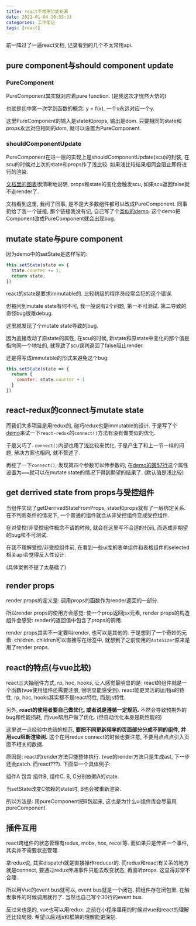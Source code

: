 ```yaml
---
title: react不常用功能补漏
date: 2021-01-04 20:55:33
categories: 工作笔记
tags: [react]
---
```

前一阵过了一遍react文档, 记录看到的几个不太常用api.

<!--more-->

## pure component与should component update

### PureComponent

PureComponent其实就对应着pure function. (是我这次才恍然大悟的)

也就是初中第一次学到函数的概念: y = f(x), 一个x永远对应一个y.

这里PureComponent的输入是state和props, 输出是dom. 只要相同的state和props永远对应相同的dom, 就可以设置为PureComponent.

### shouldComponentUpdate

PureComponent在进一层的实现上是shouldComponentUpdate(scu)的封装, 在scu的时候对上次的state和props作了浅比较. 如果浅比较结果相同会阻止即将进行的渲染.

[文档里的图表](https://projects.wojtekmaj.pl/react-lifecycle-methods-diagram/)很清晰地说明, props和state的变化会触发scu, 如果scu返回false就不走render了.

文档看到这里, 我问了同事, 是不是大多数组件都可以改成PureComponent. 同事扔给了我一个链接, 那个链接我没有记, 自己写了个[类似的demo](https://github.com/cwj0417/react-side-effect-test/blob/main/src/stateCounter.jsx#L17). 这个demo把Component改成PureComponent就会出现bug.

## mutate state与pure component

因为demo中的setState是这样写的:

```js
this.setState(state => {
  state.counter += 1;
  return state;
})
```

react的state是要求immutable的. 比较初级的程序员经常会犯的这个错误.

但被问到mutate state有何不可, 我一般说有2个问题, 第一不可测试. 第二导致的奇怪bug很难debug.

这里就发现了个mutate state导致的bug.

因为直接改动了原state的属性, 在scu的时候, 新state和原state中变化的那个值是指向同一个地址的, 就导致了scu误判返回了false阻止render.

还是得写成immutable的形式来避免这个bug:

```js
this.setState(state => {
  return {
    counter: state.counter + 1
  }
})
```

## react-redux的connect与mutate state

而我们大多项目是用redux的, 碰巧redux也是immutable的设计. 于是写了个[demo](https://github.com/cwj0417/react-side-effect-test/blob/main/src/counter.jsx)来试一下`react-redux`的`connect()`方法有没有做类似的优化.

于是又巧了. `connect()`内部也用了浅比较来优化. 于是产生了和上一节一样的问题, 解决方案也相同, 就不赘述了.

再挖了一下`connect()`, 发现第四个参数可以传参数的, 在[demo的第57行](https://github.com/cwj0417/react-side-effect-test/blob/main/src/counter.jsx#L57)这个属性设置为`===`就可以在mutate state的情况下得到期望的结果了. (默认值是浅比较)

## get derrived state from props与受控组件

当组件实现了getDerrivedStateFromProps, state和props就有了一层绑定关系. 在不判断条件的情况下, 一个普通的组件就会从非受控组件变成受控组件.

在对受控/非受控组件概念不请的时候, 就会在这里写不合适的代码, 而造成非期望的bug和不可测试.

在我不理解受控/非受控组件前, 在看到一些ui库的表单组件和表格组件的selected相关api会觉得反人性设计.

(具体案例不提了太基础了)

## render props

render props的定义是: 调用props的函数作为render返回的一部分.

所以render props的使用方会感觉: 使一个prop返回jsx元素, render props的构造组件会感受: render的返回值中包含了props的调用.

render props其实不一定要叫render, 也可以是其他的. 于是想到了一个奇妙的元素: children. children可以直接写在标签中, 就想到了之前使用的`AutoSizer`原来是用了render props.

## react的特点(与vue比较)

react三大抽组件方式, rp, hoc, hooks, 让人感觉最明显的是: react的组件就是一个函数(vue使用组件还需要注册, 很明显能感受到). react能更灵活的运用js的特性, rp, hoc, hooks其实都不是react特性, 而是js特性.

另外, **react的使用者要自己做优化, 或者说是遵循一定规范.** 不然会导致预期外的bug和性能损耗, 而vue帮用户做了优化. (但自动优化本身是耗性能的)

这里说一点经验中总结的规范, **要把不同更新频率的页面部分分成不同的组件, 并用scu阻断渲染树.** 这个在用redux connect的时候也要注意, 不要用点点点引入页面不相关的数据.

原因是: react的render方法只能整体执行. (vue的render方法只是生成ast, 下一步还会patch. 而react???). 下面举一个具体例子:

组件A 包含 组件B, 组件C. B, C分别依赖A的state.

当setState改变C依赖的state时, B也会被重新渲染.

所以方法是: 用pureComponent把B包起来, 这也是为什么ui组件库会尽量用pureComponent.

## 插件互用

react跨组件的状态管理有redux, mobx, hox, recoil等. 而如果只是传递一个事件, 其实并不需要状态管理.

拿redux说, 其实dispatch就是直接操作reducer的. 而redux和react有关系的地方就是connect, 要通过redux传递事件只能去改变状态, 再监听props. 这显得非常不合理.

所以用Vue的event bus就可以, event bus就是一个闭包, 把组件存在闭包里, 在触发事件的时候调用就行了. 当然也自己写个30行的event bus.

反过来也是的, vue也可以用redux. 之前在小程序里用的时候对vue和react的理解还比较局限. 希望以后对js和框架的理解能更深刻.